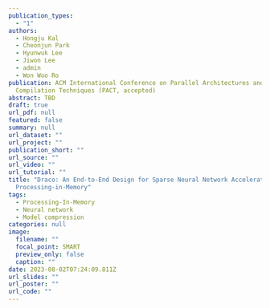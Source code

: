 ```yaml
---
publication_types:
  - "1"
authors:
  - Hongju Kal
  - Cheonjun Park
  - Hyunwuk Lee
  - Jiwon Lee
  - admin
  - Won Woo Ro
publication: ACM International Conference on Parallel Architectures and
  Compilation Techniques (PACT, accepted)
abstract: TBD
draft: true
url_pdf: null
featured: false
summary: null
url_dataset: ""
url_project: ""
publication_short: ""
url_source: ""
url_video: ""
url_tutorial: ""
title: "Draco: An End-to-End Design for Sparse Neural Network Acceleration with
  Processing-in-Memory"
tags:
  - Processing-In-Memory
  - Neural network
  - Model compression
categories: null
image:
  filename: ""
  focal_point: SMART
  preview_only: false
  caption: ""
date: 2023-08-02T07:24:09.811Z
url_slides: ""
url_poster: ""
url_code: ""
---
```

